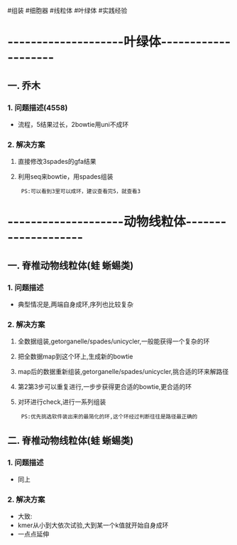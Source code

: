 #组装 #细胞器 #线粒体 #叶绿体 #实践经验

# --------------------叶绿体--------------------
## 一. 乔木
### 1. 问题描述(4558)
 - 流程，5结果过长，2bowtie用uni不成环
### 2. 解决方案
1. 直接修改3spades的gfa结果
2. 利用seq来bowtie，用spades组装

		PS:可以看到3里可以成环，建议查看完5，就查看3


# --------------------动物线粒体--------------------
## 一. 脊椎动物线粒体(蛙  蜥蜴类)
### 1. 问题描述
- 典型情况是,两端自身成环,序列也比较复杂
### 2. 解决方案
1. 全数据组装,getorganelle/spades/unicycler,一般能获得一个复杂的环
2. 把全数据map到这个环上,生成新的bowtie
3. map后的数据重新组装,getorganelle/spades/unicycler,挑合适的环来解路径
4. 第2第3步可以重复进行,一步步获得更合适的bowtie,更合适的环
5. 对环进行check,进行一系列组装

		PS:优先挑选软件装出来的最简化的环,这个环经过判断往往是路径最正确的

## 二. 脊椎动物线粒体(蛙  蜥蜴类)
### 1. 问题描述
- 同上
### 2. 解决方案
- 大致:
- kmer从小到大依次试验,大到某一个k值就开始自身成环
- 一点点延伸




